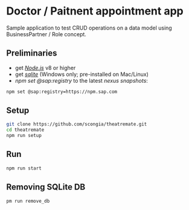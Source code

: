 # Doctor / Paitnent appointment app

Sample application to test CRUD operations on a data model using BusinessPartner / Role concept.

## Preliminaries

* get [_Node.js_](https://nodejs.org/en/) v8 or higher
* get [_sqlite_](https://www.sqlite.org/download.html) (Windows only; pre-installed on Mac/Linux)
* _npm set @sap:registry_ to the latest _nexus snapshots_:

```sh
npm set @sap:registry=https://npm.sap.com
```

## Setup
```sh
git clone https://github.com/scongia/theatremate.git
cd theatremate
npm run setup
```

## Run
```sh
npm run start
```

## Removing SQLite DB
```sh
pm run remove_db
```
